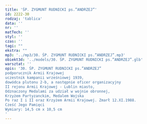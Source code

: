 ```yaml
---
title: 'ŚP. ZYGMUNT RUDNICKI ps.”ANDRZEJ”'
id: 2222-30
rodzaj: 'tablica'
data: ''
nr: ''
matTech: ''
styl: ''
czas: ''
tagi: ""
ekstra: ""
mp3: '../mp3/30. ŚP. ZYGMUNT RUDNICKI ps.”ANDRZEJ”.mp3'
obiekt3d: '../models/30. ŚP. ZYGMUNT RUDNICKI ps.”ANDRZEJ”.glb'
warsztat: ''
opis: '30. ŚP. ZYGMUNT RUDNICKI ps.”ANDRZEJ”
podporucznik Armii Krajowej
uczestnik kampanii wrześniowej 1939, 
dowódca plutonu 2-b, a następnie oficer organizacyjny
II rejonu Armii Krajowej - Lublin miasto, 
Odznaczony Medalami za udział w wojnie obronnej,
Krzyżem Partyzanckim, Medalem Wojska
Po raz I i II oraz Krzyżem Armii Krajowej. Zmarł 12.XI.1988.
Cześć Jego Pamięci
Wymiary: 14,5 cm x 10,5 cm
'
---
```


